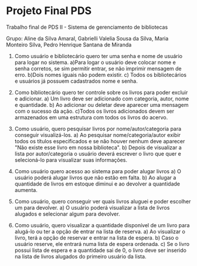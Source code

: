 # Projeto Final PDS
Trabalho final de PDS II - Sistema de gerenciamento de bibliotecas


Grupo: Aline da Silva Amaral, Gabrielli Valelia Sousa da Silva, Maria Monteiro Silva, Pedro Henrique Santana de Miranda

1) Como usuário e bibliotecário quero ter uma senha e nome de usuário para logar no sistema.
a)Para logar o usuário deve colocar nome e senha corretos, se sim permitir entrar, se não imprimir mensagem de erro.
b)Dois nomes iguais não podem existir.
c) Todos os bibliotecários e usuários já possuem cadastrados nome e senha.

2) Como bibliotecário quero ter controle sobre os livros para poder excluir e adicionar.
a) Um livro deve ser adicionado com categoria, autor, nome e quantidade.
b) Ao adicionar ou deletar deve aparecer uma mensagem com o sucesso da ação.
c)Todos os livros adicionados devem ser armazenados em uma estrutura com todos os livros do acervo.

3) Como usuário, quero pesquisar livros por nome/autor/categoria para conseguir visualizá-los.
a) Ao pesquisar nome/categoria/autor exibir todos os títulos especificados e se não houver nenhum deve aparecer "Não existe esse livro em nossa biblioteca".
b) Depois de visualizar a lista por autor/categoria o usuário deverá escrever o livro que quer e selecioná-lo para visualizar suas informações.

4) Como usuário quero acesso ao sistema para poder alugar livros
a) O usuário poderá alugar livros que não estão em falta.
b) Ao alugar a quantidade de livros em estoque diminui e ao devolver a quantidade aumenta.

5) Como usuário, quero conseguir ver quais livros aluguei e poder escolher um  para devolver.
a) O usuário poderá visualizar a lista de livros alugados e selecionar algum para devolver.

6) Como usuário, quero visualizar a quantidade disponível de um livro para alugá-lo ou ter a opção de entrar na lista de reserva.
a) Ao visualizar o livro, terá a opção de reservar e entrar na lista de espera.
b) Caso o usuário reserve, ele entrará numa lista de espera ordenada.
c) Se o livro possui lista de espera e a quantidade sai de 0, o livro deve ser inserido na lista de livros alugados do primeiro usuário da lista.

